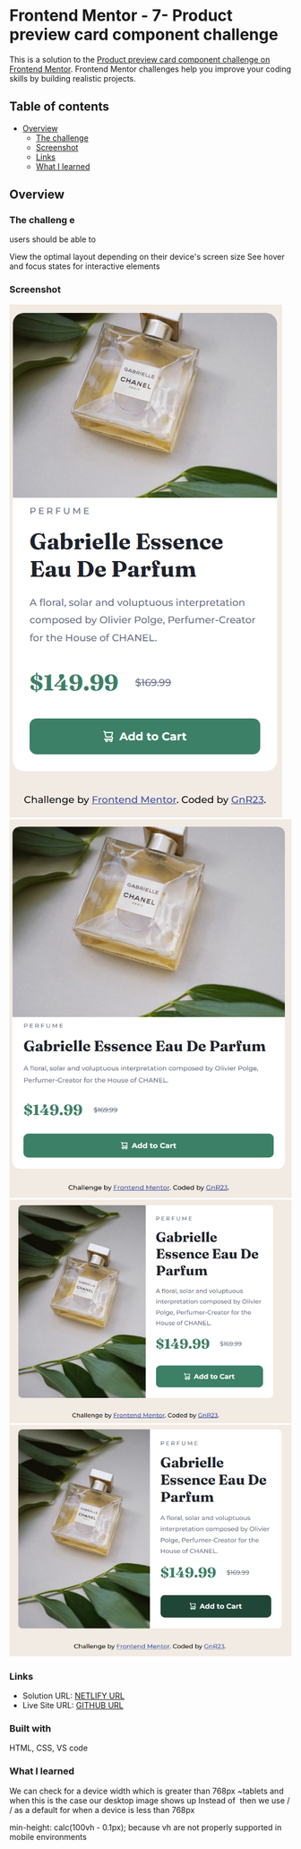 # Frontend Mentor - 7- Product preview card component challenge

This is a solution to the [Product preview card component challenge on Frontend Mentor](https://www.frontendmentor.io/challenges/product-preview-card-component-GO7UmttRfa). Frontend Mentor challenges help you improve your coding skills by building realistic projects. 

## Table of contents

- [Overview](#overview)
  - [The challenge](#the-challenge)
  - [Screenshot](#screenshot)
  - [Links](#links)
  - [What I learned](#what-i-learned)

## Overview

### The challeng e


users should be able to

View the optimal layout depending on their device's screen size
See hover and focus states for interactive elements

### Screenshot

![](./images/mobile.png)
![](./images/tablet.png)
![](./images/bigger%20scrn.png)
![](./images/active%20state.png)



### Links

- Solution URL: [NETLIFY URL](https://product-preview-card-component-grn23.netlify.app/)
- Live Site URL: [GITHUB URL](https://github.com/gnr23/frontend-exercise-07-Product-Preview-Card-Component)


### Built with

HTML, CSS,
VS code


### What I learned

We can check for a device width which is greater than 768px ~tablets
and when this is the case our desktop image shows up 
<source media="(mid-width: 768px)" srcset="" />
Instead of <img src="" alt="">
then we use /*<img src="" alt="">*/ as a default for when a device is less than 768px

min-height: calc(100vh - 0.1px);
because vh are not properly supported in mobile environments
